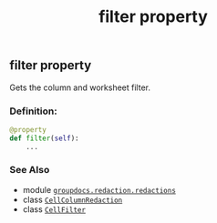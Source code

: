 ﻿---
title: filter property
second_title: GroupDocs.Redaction for Python via .NET API References
description: 
type: docs
weight: 60
url: /groupdocs.redaction.redactions/cellcolumnredaction/filter/
is_root: false
---

## filter property


Gets the column and worksheet filter.
### Definition:
```python
@property
def filter(self):
    ...
```

### See Also
* module [`groupdocs.redaction.redactions`](../../)
* class [`CellColumnRedaction`](/redaction/python-net/groupdocs.redaction.redactions/cellcolumnredaction)
* class [`CellFilter`](/redaction/python-net/groupdocs.redaction.redactions/cellfilter)

